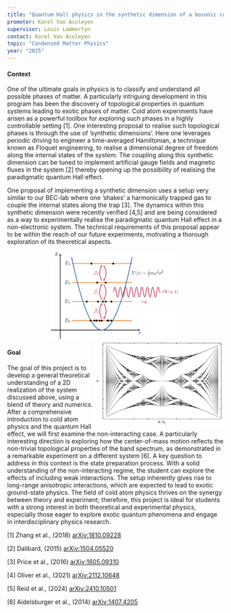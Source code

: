 ```yaml
---
title: "Quantum Hall physics in the synthetic dimension of a bosonic cold atom system"
promoter: Karel Van Acoleyen
supervisor: Louis Lammertyn
contact: Karel Van Acoleyen
topic: "Condensed Matter Physics"
year: "2025"
---
```


#### Context

One of the ultimate goals in physics is to classify and understand all possible phases of matter. A particularly intriguing development in this program has been the discovery of topological properties in quantum systems leading to exotic phases of matter. Cold atom experiments have arisen as a powerful toolbox for exploring such phases in a highly controllable setting [1]. One interesting proposal to realise such topological phases is through the use of ’synthetic dimensions’. Here one leverages periodic driving to engineer a time-averaged Hamiltonian, a technique known as Floquet engineering, to realise a dimensional degree of freedom along the internal states of the system. The coupling along this synthetic dimension can be tuned to implement artificial gauge fields and magnetic fluxes in the system [2] thereby opening up the possibility of realising the paradigmatic quantum Hall effect.

One proposal of implementing a synthetic dimension uses a setup very similar to our BEC-lab where one ’shakes’ a harmonically trapped gas to couple the internal states along the trap [3]. The dynamics within this synthetic dimension were recently verified [4,5] and are being considered as a way to experimentally realise the paradigmatic quantum Hall effect in a non-electronic system. The technical requirements of this proposal appear to be within the reach of our future experiments, motivating a thorough exploration of its theoretical aspects.


<p align="middle">
  <img alt="SyntheticDimensions" src="/images/thesistopics/2025/LLammertyn1.png" width="300px" />
  <img alt="QuantumHall" src="/images/thesistopics/2025/LLammertyn2.png" style="float:right; width:300px" />
</p>

#### Goal

The goal of this project is to develop a general theoretical understanding of a 2D realization of the system discussed above, using a blend of theory and numerics. After a comprehensive introduction to cold atom physics and the quantum Hall effect, we will first examine the non-interacting case. A particularly interesting direction is exploring how the center-of-mass motion reflects the non-trivial topological properties of the band spectrum, as demonstrated in a remarkable experiment on a different system [6]. A key question to address in this context is the state preparation process. With a solid understanding of the non-interacting regime, the student can explore the effects of including weak interactions. The setup inherently gives rise to long-range anisotropic interactions, which are expected to lead to exotic ground-state physics. The field of cold atom physics thrives on the synergy between theory and experiment; therefore, this project is ideal for students with a strong interest in both theoretical and experimental physics, especially those eager to explore exotic quantum phenomena and engage in interdisciplinary physics research.

[1] Zhang et al., (2018) [arXiv:1810.09228](https://arxiv.org/abs/1810.09228)

[2] Dalibard, (2015) [arXiv:1504.05520](https://arxiv.org/abs/1504.05520)

[3] Price et al., (2016) [arXiv:1605.09310](https://arxiv.org/abs/1605.09310)

[4] Oliver et al., (2021) [arXiv:2112.10648](https://arxiv.org/abs/2112.10648)

[5] Reid et al., (2024) [arXiv:2410.10501](https://arxiv.org/abs/2410.10501)

[6] Aidelsburger et al., (2014) [arXiv:1407.4205](https://arxiv.org/abs/1407.4205)